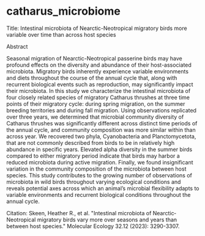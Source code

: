 # catharus_microbiome

Title: Intestinal microbiota of Nearctic-Neotropical migratory birds more variable over	time than across host species


Abstract

Seasonal migration of Nearctic-Neotropical passerine birds may have profound effects on the diversity and abundance of their host-associated microbiota.  Migratory birds inherently experience variable environments and diets throughout the course of the annual cycle that, along with recurrent biological events such as reproduction, may significantly impact their microbiota. In this study we characterize the intestinal microbiota of four closely related species of migratory Catharus thrushes at three time points of their migratory cycle: during spring migration, on the summer breeding territories and during fall migration. Using observations replicated over three years, we determined that microbial community diversity of Catharus thrushes was significantly different across distinct time periods of the annual cycle, and community composition was more similar within than across year. We recovered two phyla, Cyanobacteria and Planctomycetota, that are not commonly described from birds to be in relatively high abundance in specific years. Elevated alpha diversity in the summer birds compared to either migratory period indicate that birds may harbor a reduced microbiota during active migration.  Finally, we found insignificant variation in the community composition of the microbiota between host species. This study contributes to the growing number of observations of microbiota in wild birds throughout varying ecological conditions and reveals potential axes across which an animal’s microbial flexibility adapts to variable environments and recurrent biological conditions throughout the annual cycle.  


Citation: Skeen, Heather R., et al. "Intestinal microbiota of Nearctic‐Neotropical migratory birds vary more over seasons and years than between host species." Molecular Ecology 32.12 (2023): 3290-3307.
